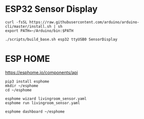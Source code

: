 
# ESP32 Sensor Display


```
curl -fsSL https://raw.githubusercontent.com/arduino/arduino-cli/master/install.sh | sh
export PATH=~/Arduino/bin:$PATH
```

```
./scripts/build_base.sh esp32 ttyUSB0 SensorDisplay
```


# ESP HOME

https://esphome.io/components/api


```
pip3 install esphome
mkdir ~/esphome
cd ~/esphome

esphome wizard livingroom_sensor.yaml
esphome run livingroom_sensor.yaml
```

```
esphome dashboard ~/esphome
```
